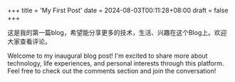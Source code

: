 +++
title = 'My First Post'
date = 2024-08-03T00:11:28+08:00
draft = false
+++

这是我的第一篇blog，希望能分享更多的技术，生活、兴趣在这个Blog上。欢迎大家查看评论。

Welcome to my inaugural blog post! I'm excited to share more about technology, life experiences, and personal interests through this platform. Feel free to check out the comments section and join the conversation!